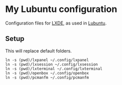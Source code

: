 # My Lubuntu configuration

Configuration files for [LXDE](http://lxde.org/),
as used in [Lubuntu](http://lubuntu.net/).


## Setup

This will replace default folders.

```fish
ln -s (pwd)/lxpanel ~/.config/lxpanel
ln -s (pwd)/lxsession ~/.config/lxsession
ln -s (pwd)/lxterminal ~/.config/lxterminal
ln -s (pwd)/openbox ~/.config/openbox
ln -s (pwd)/pcmanfm ~/.config/pcmanfm
```
